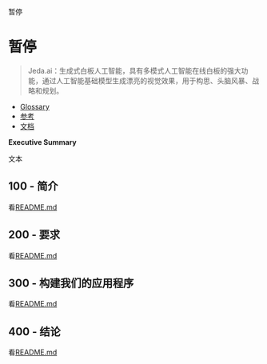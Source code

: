 暂停

# 暂停

> Jeda.ai：生成式白板人工智能，具有多模式人工智能在线白板的强大功能，通过人工智能基础模型生成漂亮的视觉效果，用于构思、头脑风暴、战略和规划。

-   [Glossary](./GLOSSARY.md)
-   [参考](./REFERENCES.md)
-   [文档](./DOCUMENTATION.md)

**Executive Summary**

文本

## 100 - 简介

看[README.md](./100/README.md)

## 200 - 要求

看[README.md](./200/README.md)

## 300 - 构建我们的应用程序

看[README.md](./300/README.md)

## 400 - 结论

看[README.md](./400/README.md)
